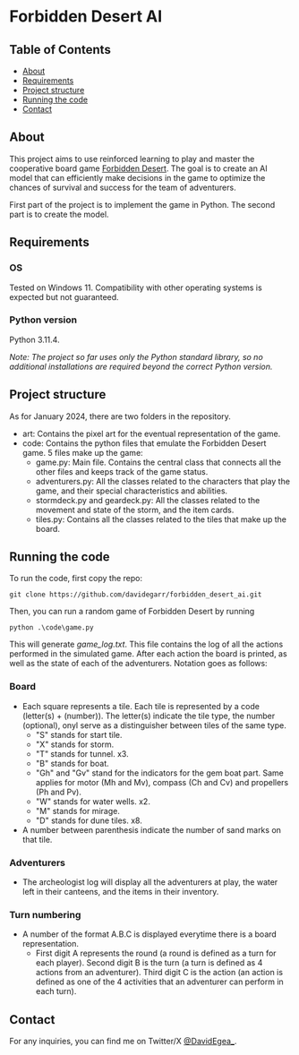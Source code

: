# Forbidden Desert AI

## Table of Contents
- [About](#about)
- [Requirements](#requirements)
- [Project structure](#project-structure)
- [Running the code](#running-the-code)
- [Contact](#contact)

## About
This project aims to use reinforced learning to play and master the cooperative board game [Forbidden Desert](https://en.wikipedia.org/wiki/Forbidden_Desert). The goal is to create an AI model that can efficiently make decisions in the game to optimize the chances of survival and success for the team of adventurers.

First part of the project is to implement the game in Python. The second part is to create the model.

## Requirements
### OS
Tested on Windows 11. Compatibility with other operating systems is expected but not guaranteed.

### Python version
Python 3.11.4.

_Note: The project so far uses only the Python standard library, so no additional installations are required beyond the correct Python version._

## Project structure
As for January 2024, there are two folders in the repository.
- art: Contains the pixel art for the eventual representation of the game.
- code: Contains the python files that emulate the Forbidden Desert game. 5 files make up the game:
    - game.py: Main file. Contains the central class that connects all the other files and keeps track of the game status.
    - adventurers.py: All the classes related to the characters that play the game, and their special characteristics and abilities.
    - stormdeck.py and geardeck.py: All the classes related to the movement and state of the storm, and the item cards.
    - tiles.py: Contains all the classes related to the tiles that make up the board.

## Running the code
To run the code, first copy the repo:
```
git clone https://github.com/davidegarr/forbidden_desert_ai.git
```
Then, you can run a random game of Forbidden Desert by running
```
python .\code\game.py
```
This will generate *game_log.txt*. This file contains the log of all the actions performed in the simulated game. After each action the board is printed, as well as the state of each of the adventurers. Notation goes as follows:

### Board
- Each square represents a tile. Each tile is represented by a code (letter(s) + (number)). The letter(s) indicate the tile type, the number (optional), onyl serve as a distinguisher between tiles of the same type. 
    - "S" stands for start tile.
    - "X" stands for storm.
    - "T" stands for tunnel. x3.
    - "B" stands for boat.
    - "Gh" and "Gv" stand for the indicators for the gem boat part. Same applies for motor (Mh and Mv), compass (Ch and Cv) and propellers (Ph and Pv).
    - "W" stands for water wells. x2.
    - "M" stands for mirage.
    - "D" stands for dune tiles. x8.
- A number between parenthesis indicate the number of sand marks on that tile.

### Adventurers
- The archeologist log will display all the adventurers at play, the water left in their canteens, and the items in their inventory.

### Turn numbering
- A number of the format A.B.C is displayed everytime there is a board representation.
    - First digit A represents the round (a round is defined as a turn for each player). Second digit B is the turn (a turn is defined as 4 actions from an adventurer). Third digit C is the action (an action is defined as one of the 4 activities that an adventurer can perform in each turn).

## Contact
For any inquiries, you can find me on Twitter/X [@DavidEgea_](https://twitter.com/davidegea_).